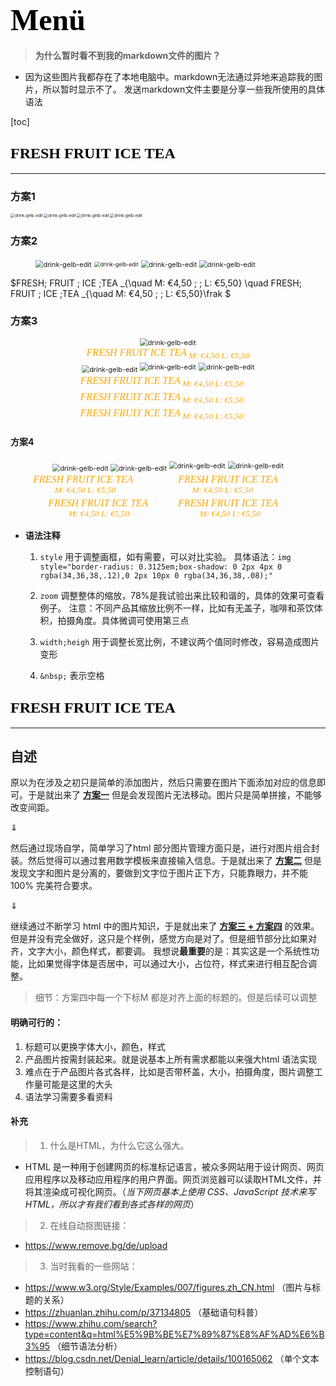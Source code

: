 # <font face="Berlin sans FB " color=black size=8>Menü	</font>



> **为什么暂时看不到我的markdown文件的图片？**

- 因为这些图片我都存在了本地电脑中。markdown无法通过异地来追踪我的图片，所以暂时显示不了。
  发送markdown文件主要是分享一些我所使用的具体语法



[toc]

## <font face="Betang" color=black size=5>FRESH FRUIT ICE TEA</font>

----



### 方案1

<img src="C:\Users\lukti\Desktop\Ornee\drink-gelb-edit.png" alt="drink-gelb-edit" style="zoom:45%;" align='left' style=' width:400px;height:200 px' /><img src="C:\Users\lukti\Desktop\Ornee\drink-gelb-edit.png" alt="drink-gelb-edit" style="zoom:45%;" align='center' style=' width:400px;height:200 px' /><img src="C:\Users\lukti\Desktop\Ornee\drink-gelb-edit.png" alt="drink-gelb-edit" style="zoom:45%;" align='left' style=' width:400px;height:200 px' /><img src="C:\Users\lukti\Desktop\Ornee\drink-gelb-edit.png" alt="drink-gelb-edit" style="zoom:45%;" align='left' style=' width:400px;height:200 px' />



### 方案2





<figure class = "fouth">
    <img src = "C:\Users\lukti\Desktop\Ornee\drink-gelb-edit.png" alt="drink-gelb-edit" style="zoom:78%;" align='center' width:200px;height:230 px>
   <img src = "C:\Users\lukti\Desktop\Ornee\rottea-removebg-preview.png" alt="drink-gelb-edit" style="zoom:62%;" align='center' width:200px;height:230 px>
   <img src = "C:\Users\lukti\Desktop\Ornee\drink-gelb-edit.png" alt="drink-gelb-edit" style="zoom:78%;" align='center' width:200px;height:230 px>
    <img src = "C:\Users\lukti\Desktop\Ornee\drink-gelb-edit.png" alt="drink-gelb-edit" style="zoom:78%;" align='center' width:200px;height:230 px>
</figure>

$FRESH\; FRUIT \; ICE \;TEA _{\quad M: €4,50 \; \; L: €5,50} \quad FRESH\; FRUIT \; ICE \;TEA _{\quad M: €4,50 \; \; L: €5,50}\frak $





### 方案3

<center>
    <img src="C:\Users\lukti\Desktop\Ornee\drink-gelb-edit.png" alt="drink-gelb-edit" style="zoom:78%;" align='middle' width:200px;height:230 px> <span style="display: block; color: orange ;font-size: 16px; font-family: Comic Sans MS; font-style: italic;"> FRESH FRUIT ICE TEA<sub> M: €4,50  L: €5,50</span>
	<img src="C:\Users\lukti\Desktop\Ornee\drink-gelb-edit.png" alt="drink-gelb-edit" style="zoom:78%;" align='middle' width:200px;height:230 px> 
	<img src="C:\Users\lukti\Desktop\Ornee\drink-gelb-edit.png" alt="drink-gelb-edit" style="zoom:78%;" align='center' width:200px;height:230 px> 
	<img src="C:\Users\lukti\Desktop\Ornee\drink-gelb-edit.png" alt="drink-gelb-edit" style="zoom:78%;" align='center' width:200px;height:230 px>
    <br>
    <div style="color:orange; solid #d9d9d9;
    display: inline-block;
    color: #000;
    padding: 2px;"> <span style="display: block; color: orange ;font-size: 16px; font-family: Comic Sans MS; font-style: italic;"> FRESH FRUIT ICE TEA<sub> M: €4,50  L: €5,50 &nbsp; &nbsp; &nbsp;</span> </div>
      <div style="color:orange; solid #d9d9d9;
    display: inline-block;
    color: #000;
    padding: 2px;"> <span style="display: block; color: orange ;font-size: 16px; font-family: Comic Sans MS; font-style: italic;"> FRESH FRUIT ICE TEA<sub> M: €4,50  L: €5,50  &nbsp; &nbsp; &nbsp;</span> </div>
      <div style="color:orange; solid #d9d9d9;
    display: inline-block;
    color: #000;
    padding: 2px;"> <span style="display: block; color: orange ;font-size: 16px; font-family: Comic Sans MS; font-style: italic;"> FRESH FRUIT ICE TEA<sub> M: €4,50  L: €5,50  &nbsp; &nbsp; &nbsp;</span> </div>
</center>



#### 方案4

<center>
    <img src="C:\Users\lukti\Desktop\Ornee\drink-gelb-edit.png" alt="drink-gelb-edit" style="zoom:78%;" align='middle' width:200px;height:230 px> 
	<img src="C:\Users\lukti\Desktop\Ornee\drink-gelb-edit.png" alt="drink-gelb-edit" style="zoom:78%;" align='middle' width:200px;height:230 px> 
	<img src="C:\Users\lukti\Desktop\Ornee\drink-gelb-edit.png" alt="drink-gelb-edit" style="zoom:78%;" align='center' width:200px;height:230 px> 
	<img src="C:\Users\lukti\Desktop\Ornee\drink-gelb-edit.png" alt="drink-gelb-edit" style="zoom:78%;" align='center' width:200px;height:230 px>
    <br>
      <div style="color:orange; solid #d9d9d9;
    display: inline-block;
    color: #000;
    padding: 2px;"> <span style="display: block; color: orange ;font-size: 16px; font-family: Comic Sans MS; font-style: italic;"> FRESH FRUIT ICE TEA &nbsp; &nbsp; &nbsp; &nbsp; &nbsp; <br> <sub> M: €4,50  L: €5,50 &nbsp; &nbsp; &nbsp; &nbsp; &nbsp; </span> </div>
    <div style="color:orange; solid #d9d9d9;
    display: inline-block;
    color: #000;
    padding: 2px;"> <span style="display: block; color: orange ;font-size: 16px; font-family: Comic Sans MS; font-style: italic;">&nbsp; &nbsp; &nbsp; FRESH FRUIT ICE TEA &nbsp; &nbsp; &nbsp; &nbsp; &nbsp; <br> <sub> M: €4,50  L: €5,50 &nbsp; &nbsp; &nbsp; &nbsp; &nbsp; </span> </div>
      <div style="color:orange; solid #d9d9d9;
    display: inline-block;
    color: #000;
    padding: 2px;"> <span style="display: block; color: orange ;font-size: 16px; font-family: Comic Sans MS; font-style: italic;"> &nbsp; &nbsp; &nbsp; FRESH FRUIT ICE TEA &nbsp; &nbsp; &nbsp; &nbsp; &nbsp; <br> <sub> &nbsp; &nbsp; &nbsp; M: €4,50  L: €5,50 &nbsp; &nbsp; &nbsp; &nbsp; &nbsp;  </span> </div>
      <div style="color:orange; solid #d9d9d9;
    display: inline-block;
    color: #000;
    padding: 2px;"> <span style="display: block; color: orange ;font-size: 16px; font-family: Comic Sans MS; font-style: italic;"> FRESH FRUIT ICE TEA &nbsp; &nbsp; &nbsp; &nbsp; &nbsp; <br> <sub> M: €4,50  L: €5,50 &nbsp; &nbsp; &nbsp; &nbsp; &nbsp;  </span> </div>
</center>





- **语法注释**

  1. `style` 用于调整画框，如有需要，可以对比实验。
     具体语法：`img style="border-radius: 0.3125em;box-shadow: 0 2px 4px 0 rgba(34,36,38,.12),0 2px 10px 0 rgba(34,36,38,.08);" `

     
     

  2. `zoom` 调整整体的缩放，78%是我试验出来比较和谐的，具体的效果可查看例子。
     注意：不同产品其缩放比例不一样，比如有无盖子，咖啡和茶饮体积，拍摄角度。具体微调可使用第三点

     

  3. `width;heigh` 用于调整长宽比例，不建议两个值同时修改，容易造成图片变形

     

  4. `&nbsp;` 表示空格









## <font face="BroadWay" color=black size=5>FRESH FRUIT ICE TEA</font>





-------------------







## 自述

原以为在涉及之初只是简单的添加图片，然后只需要在图片下面添加对应的信息即可。于是就出来了 **<u>方案一</u>**
但是会发现图片无法移动。图片只是简单拼接，不能够改变间距。



$\Downarrow$



然后通过现场自学，简单学习了html 部分图片管理方面只是，进行对图片组合封装。然后觉得可以通过套用数学模板来直接输入信息。于是就出来了 **<u>方案二</u>**
但是发现文字和图片是分离的，要做到文字位于图片正下方，只能靠眼力，并不能$100 \%$ 完美符合要求。



$\Downarrow$



继续通过不断学习 html 中的图片知识，于是就出来了 **<u>方案三 + 方案四</u>** 的效果。
但是并没有完全做好，这只是个样例，感觉方向是对了。但是细节部分比如果对齐，文字大小，颜色样式，都要调。
我想说**最重要**的是：其实这是一个系统性功能，比如果觉得字体是否居中，可以通过大小，占位符，样式来进行相互配合调整。

> 细节：方案四中每一个下标M 都是对齐上面的标题的。但是后续可以调整







#### 明确可行的：

1. 标题可以更换字体大小，颜色，样式
2. 产品图片按需封装起来。就是说基本上所有需求都能以来强大html 语法实现
3. 难点在于产品图片各式各样，比如是否带杯盖，大小，拍摄角度，图片调整工作量可能是这里的大头
4. 语法学习需要多看资料





#### 补充

> 1. 什么是HTML，为什么它这么强大。

- HTML 是一种用于创建网页的标准标记语言，被众多网站用于设计网页、网页应用程序以及移动应用程序的用户界面。网页浏览器可以读取HTML文件，并将其渲染成可视化网页。（*当下网页基本上使用 CSS、JavaScript 技术来写 HTML，所以才有我们看到各式各样的网页*）



> 2. 在线自动抠图链接：

- https://www.remove.bg/de/upload





> 3. 当时我看的一些网站：

- https://www.w3.org/Style/Examples/007/figures.zh_CN.html （图片与标题的关系）
- https://zhuanlan.zhihu.com/p/37134805 （基础语句科普）
- https://www.zhihu.com/search?type=content&q=html%E5%9B%BE%E7%89%87%E8%AF%AD%E6%B3%95 （细节语法分析）
- https://blog.csdn.net/Denial_learn/article/details/100165062 （单个文本控制语句）